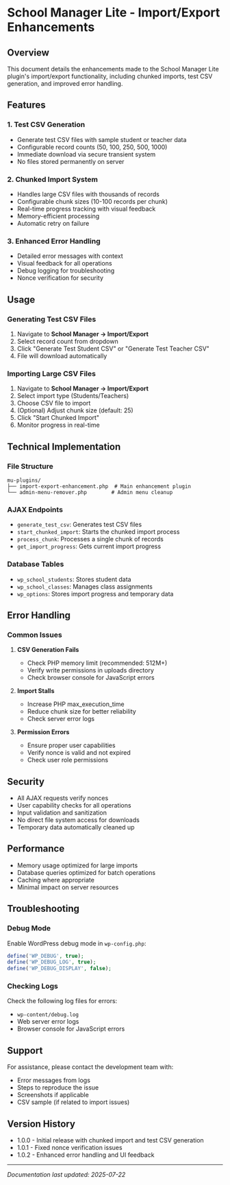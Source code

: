 # School Manager Lite - Import/Export Enhancements

## Overview
This document details the enhancements made to the School Manager Lite plugin's import/export functionality, including chunked imports, test CSV generation, and improved error handling.

## Features

### 1. Test CSV Generation
- Generate test CSV files with sample student or teacher data
- Configurable record counts (50, 100, 250, 500, 1000)
- Immediate download via secure transient system
- No files stored permanently on server

### 2. Chunked Import System
- Handles large CSV files with thousands of records
- Configurable chunk sizes (10-100 records per chunk)
- Real-time progress tracking with visual feedback
- Memory-efficient processing
- Automatic retry on failure

### 3. Enhanced Error Handling
- Detailed error messages with context
- Visual feedback for all operations
- Debug logging for troubleshooting
- Nonce verification for security

## Usage

### Generating Test CSV Files
1. Navigate to **School Manager → Import/Export**
2. Select record count from dropdown
3. Click "Generate Test Student CSV" or "Generate Test Teacher CSV"
4. File will download automatically

### Importing Large CSV Files
1. Navigate to **School Manager → Import/Export**
2. Select import type (Students/Teachers)
3. Choose CSV file to import
4. (Optional) Adjust chunk size (default: 25)
5. Click "Start Chunked Import"
6. Monitor progress in real-time

## Technical Implementation

### File Structure
```
mu-plugins/
├── import-export-enhancement.php  # Main enhancement plugin
└── admin-menu-remover.php        # Admin menu cleanup
```

### AJAX Endpoints
- `generate_test_csv`: Generates test CSV files
- `start_chunked_import`: Starts the chunked import process
- `process_chunk`: Processes a single chunk of records
- `get_import_progress`: Gets current import progress

### Database Tables
- `wp_school_students`: Stores student data
- `wp_school_classes`: Manages class assignments
- `wp_options`: Stores import progress and temporary data

## Error Handling

### Common Issues
1. **CSV Generation Fails**
   - Check PHP memory limit (recommended: 512M+)
   - Verify write permissions in uploads directory
   - Check browser console for JavaScript errors

2. **Import Stalls**
   - Increase PHP max_execution_time
   - Reduce chunk size for better reliability
   - Check server error logs

3. **Permission Errors**
   - Ensure proper user capabilities
   - Verify nonce is valid and not expired
   - Check user role permissions

## Security
- All AJAX requests verify nonces
- User capability checks for all operations
- Input validation and sanitization
- No direct file system access for downloads
- Temporary data automatically cleaned up

## Performance
- Memory usage optimized for large imports
- Database queries optimized for batch operations
- Caching where appropriate
- Minimal impact on server resources

## Troubleshooting

### Debug Mode
Enable WordPress debug mode in `wp-config.php`:
```php
define('WP_DEBUG', true);
define('WP_DEBUG_LOG', true);
define('WP_DEBUG_DISPLAY', false);
```

### Checking Logs
Check the following log files for errors:
- `wp-content/debug.log`
- Web server error logs
- Browser console for JavaScript errors

## Support
For assistance, please contact the development team with:
- Error messages from logs
- Steps to reproduce the issue
- Screenshots if applicable
- CSV sample (if related to import issues)

## Version History
- 1.0.0 - Initial release with chunked import and test CSV generation
- 1.0.1 - Fixed nonce verification issues
- 1.0.2 - Enhanced error handling and UI feedback

---
*Documentation last updated: 2025-07-22*

